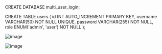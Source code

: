 CREATE DATABASE multi_user_login;

CREATE TABLE users (
    id INT AUTO_INCREMENT PRIMARY KEY,
    username VARCHAR(50) NOT NULL UNIQUE,
    password VARCHAR(255) NOT NULL,
    role ENUM('admin', 'user') NOT NULL
);

![image](https://github.com/Nandhini-php-Developer/add/assets/164607559/343271ac-f71d-4e6e-b9bf-7cd6f11c8054)

![image](https://github.com/Nandhini-php-Developer/add/assets/164607559/78143fae-180a-47e9-943c-a58b82e7a2a6)


